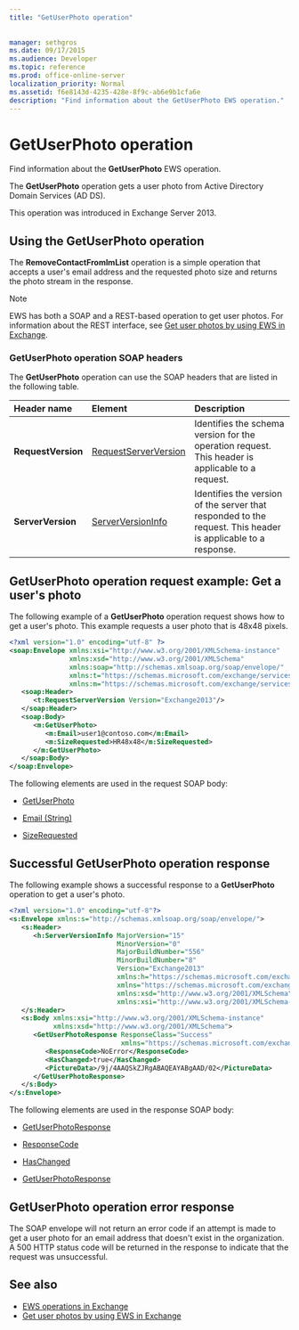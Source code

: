 ```yaml
---
title: "GetUserPhoto operation"
 
 
manager: sethgros
ms.date: 09/17/2015
ms.audience: Developer
ms.topic: reference
ms.prod: office-online-server
localization_priority: Normal
ms.assetid: f6e8143d-4235-428e-8f9c-ab6e9b1cfa6e
description: "Find information about the GetUserPhoto EWS operation."
---
```


# GetUserPhoto operation

Find information about the **GetUserPhoto** EWS operation. 
  
The **GetUserPhoto** operation gets a user photo from Active Directory Domain Services (AD DS). 
  
This operation was introduced in Exchange Server 2013.
  
## Using the GetUserPhoto operation

The **RemoveContactFromImList** operation is a simple operation that accepts a user's email address and the requested photo size and returns the photo stream in the response. 
  
> [!NOTE]
> EWS has both a SOAP and a REST-based operation to get user photos. For information about the REST interface, see [Get user photos by using EWS in Exchange](https://msdn.microsoft.com/library/f86d1099-1f57-47dc-abf2-4d5ae4e900a9%28Office.15%29.aspx). 
  
### GetUserPhoto operation SOAP headers

The **GetUserPhoto** operation can use the SOAP headers that are listed in the following table. 
  
|**Header name**|**Element**|**Description**|
|:-----|:-----|:-----|
|**RequestVersion** <br/> |[RequestServerVersion](requestserverversion.md) <br/> |Identifies the schema version for the operation request. This header is applicable to a request.  <br/> |
|**ServerVersion** <br/> |[ServerVersionInfo](serverversioninfo.md) <br/> |Identifies the version of the server that responded to the request. This header is applicable to a response.  <br/> |
   
## GetUserPhoto operation request example: Get a user's photo

The following example of a **GetUserPhoto** operation request shows how to get a user's photo. This example requests a user photo that is 48x48 pixels. 
  
```XML
<?xml version="1.0" encoding="utf-8" ?>
<soap:Envelope xmlns:xsi="http://www.w3.org/2001/XMLSchema-instance"
               xmlns:xsd="http://www.w3.org/2001/XMLSchema"
               xmlns:soap="http://schemas.xmlsoap.org/soap/envelope/"
               xmlns:t="https://schemas.microsoft.com/exchange/services/2006/types"
               xmlns:m="https://schemas.microsoft.com/exchange/services/2006/messages">
   <soap:Header>
      <t:RequestServerVersion Version="Exchange2013"/>
   </soap:Header>
   <soap:Body>
      <m:GetUserPhoto>
         <m:Email>user1@contoso.com</m:Email>
         <m:SizeRequested>HR48x48</m:SizeRequested>
      </m:GetUserPhoto>
   </soap:Body>
</soap:Envelope>
```

The following elements are used in the request SOAP body:
  
- [GetUserPhoto](getuserphoto.md)
    
- [Email (String)](email-string.md)
    
- [SizeRequested](sizerequested.md)
    
## Successful GetUserPhoto operation response

The following example shows a successful response to a **GetUserPhoto** operation to get a user's photo. 
  
```XML
<?xml version="1.0" encoding="utf-8"?>
<s:Envelope xmlns:s="http://schemas.xmlsoap.org/soap/envelope/">
   <s:Header>
      <h:ServerVersionInfo MajorVersion="15" 
                           MinorVersion="0" 
                           MajorBuildNumber="556" 
                           MinorBuildNumber="8" 
                           Version="Exchange2013" 
                           xmlns:h="https://schemas.microsoft.com/exchange/services/2006/types" 
                           xmlns="https://schemas.microsoft.com/exchange/services/2006/types" 
                           xmlns:xsd="http://www.w3.org/2001/XMLSchema" 
                           xmlns:xsi="http://www.w3.org/2001/XMLSchema-instance"/>
   </s:Header>
   <s:Body xmlns:xsi="http://www.w3.org/2001/XMLSchema-instance" 
           xmlns:xsd="http://www.w3.org/2001/XMLSchema">
      <GetUserPhotoResponse ResponseClass="Success" 
                            xmlns="https://schemas.microsoft.com/exchange/services/2006/messages">
         <ResponseCode>NoError</ResponseCode>
         <HasChanged>true</HasChanged>
         <PictureData>/9j/4AAQSkZJRgABAQEAYABgAAD/02</PictureData>
      </GetUserPhotoResponse>
   </s:Body>
</s:Envelope>

```

The following elements are used in the response SOAP body:
  
- [GetUserPhotoResponse](getuserphotoresponse.md)
    
- [ResponseCode](responsecode.md)
    
- [HasChanged](haschanged.md)
    
- [GetUserPhotoResponse](getuserphotoresponse.md)
    
## GetUserPhoto operation error response

The SOAP envelope will not return an error code if an attempt is made to get a user photo for an email address that doesn't exist in the organization. A 500 HTTP status code will be returned in the response to indicate that the request was unsuccessful. 
  
## See also

- [EWS operations in Exchange](ews-operations-in-exchange.md)   
- [Get user photos by using EWS in Exchange](https://msdn.microsoft.com/library/f86d1099-1f57-47dc-abf2-4d5ae4e900a9%28Office.15%29.aspx)
    

